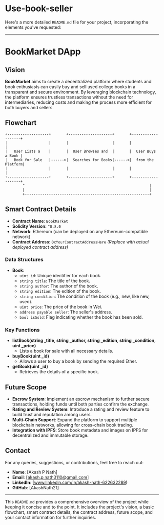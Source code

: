 # Use-book-seller
Here's a more detailed `README.md` file for your project, incorporating the elements you've requested:

---

# BookMarket DApp

## Vision

**BookMarket** aims to create a decentralized platform where students and book enthusiasts can easily buy and sell used college books in a transparent and secure environment. By leveraging blockchain technology, the platform ensures trustless transactions without the need for intermediaries, reducing costs and making the process more efficient for both buyers and sellers.

## Flowchart

```plaintext
+-------------------+       +--------------------+       +-------------------+
|                   |       |                    |       |                   |
|   User Lists a    |       |  User Browses and  |       |  User Buys a Book |
|   Book for Sale   |------>|  Searches for Books|------>|  from the Platform|
|                   |       |                    |       |                   |
+-------------------+       +--------------------+       +-------------------+
        ^                                                         |
        |                                                         |
        +---------------------------------------------------------+
```

## Smart Contract Details

- **Contract Name**: `BookMarket`
- **Solidity Version**: `^0.8.0`
- **Network**: Ethereum (can be deployed on any Ethereum-compatible network)
- **Contract Address**: `0xYourContractAddressHere` *(Replace with actual deployed contract address)*

### Data Structures

- **Book**: 
  - `uint id`: Unique identifier for each book.
  - `string title`: The title of the book.
  - `string author`: The author of the book.
  - `string edition`: The edition of the book.
  - `string condition`: The condition of the book (e.g., new, like new, used).
  - `uint price`: The price of the book in Wei.
  - `address payable seller`: The seller's address.
  - `bool isSold`: Flag indicating whether the book has been sold.

### Key Functions

- **listBook(string _title, string _author, string _edition, string _condition, uint _price)**
  - Lists a book for sale with all necessary details.
- **buyBook(uint _id)**
  - Allows a user to buy a book by sending the required Ether.
- **getBook(uint _id)**
  - Retrieves the details of a specific book.

## Future Scope

- **Escrow System**: Implement an escrow mechanism to further secure transactions, holding funds until both parties confirm the exchange.
- **Rating and Review System**: Introduce a rating and review feature to build trust and reputation among users.
- **Multi-Chain Support**: Expand the platform to support multiple blockchain networks, allowing for cross-chain book trading.
- **Integration with IPFS**: Store book metadata and images on IPFS for decentralized and immutable storage.

## Contact

For any queries, suggestions, or contributions, feel free to reach out:

- **Name**: [Akash P Nath]
- **Email**: [akash.p.nath3110@gmail.com]
- **LinkedIn**: [www.linkedin.com/in/akash-nath-622632289)
- **GitHub**: [AkashNath21]

---

This `README.md` provides a comprehensive overview of the project while keeping it concise and to the point. It includes the project's vision, a basic flowchart, smart contract details, the contract address, future scope, and your contact information for further inquiries.
